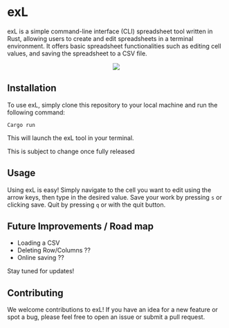 # exL

exL is a simple command-line interface (CLI) spreadsheet tool written in Rust, allowing users to create and edit spreadsheets in a terminal environment. It offers basic spreadsheet functionalities such as editing cell values, and saving the spreadsheet to a CSV file.

<p align="center">
  <img src="https://imgur.com/LN4ispF">
</p>

## Installation

To use exL, simply clone this repository to your local machine and run the following command:

`Cargo run`

This will launch the exL tool in your terminal.

This is subject to change once fully released 

## Usage

Using exL is easy! Simply navigate to the cell you want to edit using the arrow keys, then type in the desired value. Save your work by pressing `s` or clicking save. Quit by pressing `q` or with the quit button.

## Future Improvements / Road map

- Loading a CSV
- Deleting Row/Columns ??
- Online saving ??

Stay tuned for updates!

## Contributing

We welcome contributions to exL! If you have an idea for a new feature or spot a bug, please feel free to open an issue or submit a pull request.
